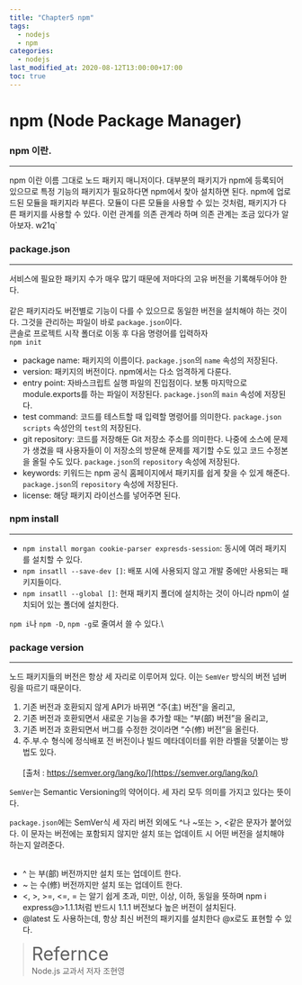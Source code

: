 ```yaml
---
title: "Chapter5 npm"
tags:
  - nodejs
  - npm
categories:
  - nodejs
last_modified_at: 2020-08-12T13:00:00+17:00
toc: true
---
```

<script type="text/javascript"
src="https://cdn.mathjax.org/mathjax/latest/MathJax.js?config=TeX-AMS_HTML">
</script>

# npm (Node Package Manager)

### npm 이란.
***
npm 이란 이름 그대로 노드 패키지 매니저이다. 대부분의 패키지가 npm에 등록되어 있으므로 특정 기능의 패키지가 필요하다면 npm에서 찾아 설치하면 된다.
npm에 업로드된 모듈을 패키지라 부른다. 모듈이 다른 모듈을 사용할 수 있는 것처럼, 패키지가 다른 패키지를 사용할 수 있다.
이런 관계를 의존 관계라 하며 의존 관계는 조금 있다가 알아보자.
w21q`
### package.json
***

서비스에 필요한 패키지 수가 매우 많기 때문에 저마다의 고유 버전을 기록해두어야 한다.
<br><br>
같은 패키지라도 버전별로 기능이 다를 수 있으므로 동일한 버전을 설치해야 하는 것이다.
그것을 관리하는 파일이 바로 `package.json`이다.
<br>
콘솔로 프로젝트 시작 폴더로 이동 후 다음 명령어를 입력하자<br>
`npm init`

- package name: 패키지의 이름이다. `package.json`의 `name` 속성의 저장된다.
- version: 패키지의 버전이다. npm에서는 다소 엄격하게 다룬다.
- entry point: 자바스크립트 실행 파일의 진입점이다. 보통 마지막으로 module.exports를 하는 파일이 저장된다. `package.json`의 `main` 속성에 저장된다.
- test command: 코드를 테스트할 때 입력할 명령어를 의미한다. `package.json` `scripts` 속성안의 `test`의 저장된다.
- git repository: 코드를 저장해둔 Git 저장소 주소를 의미한다. 나중에 소스에 문제가 생겼을 때 사용자들이 이 저장소의 방문해 문제를 제기할 수도 있고 코드 수정본을 올릴 수도 있다. `package.json`의 `repository` 속성에 저장된다.
- keywords: 키워드는 npm 공식 홈페이지에서 패키지를 쉽게 찾을 수 있게 해준다. `package.json`의 `repository` 속성에 저장된다.
- license: 해당 패키지 라이선스를 넣어주면 된다.

### npm install
***
- `npm install morgan cookie-parser expresds-session`: 동시에 여러 패키지를 설치할 수 있다.
- `npm insatll --save-dev []`: 배포 시에 사용되지 않고 개발 중에만 사용되는 패키지들이다.
- `npm insatll --global []`: 현재 패키지 폴더에 설치하는 것이 아니라 npm이 설치되어 있는 폴더에 설치한다.

`npm i`나 `npm -D`, `npm -g`로 줄여서 쓸 수 있다.\

### package version
***
노드 패키지들의 버전은 항상 세 자리로 이루어져 있다. 이는 `SemVer` 방식의 버전 넘버링을 따르기 때문이다.
>
1. 기존 버전과 호환되지 않게 API가 바뀌면 “주(主) 버전”을 올리고,
2. 기존 버전과 호환되면서 새로운 기능을 추가할 때는 “부(部) 버전”을 올리고,
3. 기존 버전과 호환되면서 버그를 수정한 것이라면 “수(修) 버전”을 올린다.
4. 주.부.수 형식에 정식배포 전 버전이나 빌드 메타데이터를 위한 라벨을 덧붙이는 방법도 있다.<br><br>
[출처 : https://semver.org/lang/ko/](https://semver.org/lang/ko/)

`SemVer`는 Semantic Versioning의 약어이다. 세 자리 모두 의미를 가지고 있다는 뜻이다.

`package.json`에는 SemVer식 세 자리 버전 외에도 ^나 ~또는 >, <같은 문자가 붙어있다.
이 문자는 버전에는 포함되지 않지만 설치 또는 업데이트 시 어떤 버전을 설치해야 하는지 알려준다.<br><br>
- ^ 는 부(部) 버전까지만 설치 또는 업데이트 한다.
- ~ 는 수(修) 버전까지만 설치 또는 업데이트 한다.
- <, >, >=, <=, = 는 알기 쉽게 초과, 미만, 이상, 이하, 동일을 뜻하며 npm i express@>1.1.1처럼 반드시 1.1.1 버전보다 높은 버전이 설치된다.
- @latest 도 사용하는데, 항상 최신 버전의 패키지를 설치한다 @x로도 표현할 수 있다.

><font size="6">Refernce</font><br>
Node.js 교과서 저자 조현영
